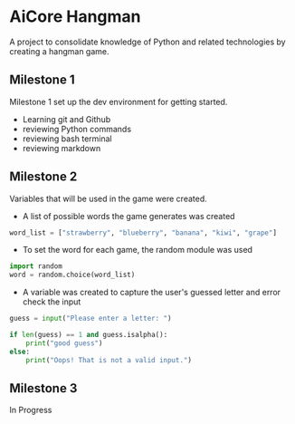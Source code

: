 # AiCore Hangman
A project to consolidate knowledge of Python and related technologies by creating a hangman game.

## Milestone 1
Milestone 1 set up the dev environment for getting started. 
- Learning git and Github
- reviewing Python commands
- reviewing bash terminal
- reviewing markdown

## Milestone 2
Variables that will be used in the game were created. 

- A list of possible words the game generates was created

```python
word_list = ["strawberry", "blueberry", "banana", "kiwi", "grape"]
```
- To set the word for each game, the random module was used

```python
import random
word = random.choice(word_list)
```

- A variable was created to capture the user's guessed letter and error check the input

```python 
guess = input("Please enter a letter: ")

if len(guess) == 1 and guess.isalpha():
    print("good guess")
else:
    print("Oops! That is not a valid input.")
```

## Milestone 3
In Progress
